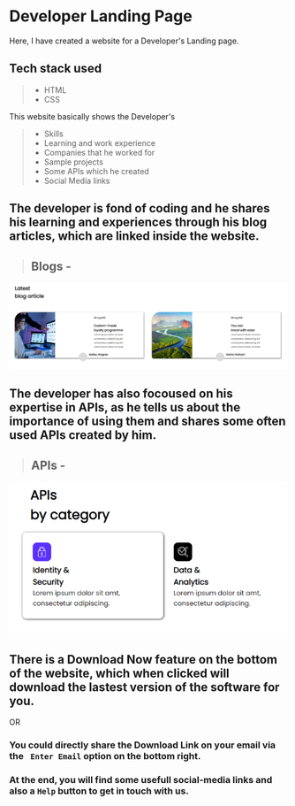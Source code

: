 # Developer Landing Page

Here, I have created a website for a Developer's Landing page. 

## Tech stack used
> - HTML 
> - CSS

This website basically shows the Developer's

> - Skills
> - Learning and work experience
> - Companies that he worked for
> - Sample projects
> - Some APIs which he created
> - Social Media links

## The developer is fond of coding and he shares his learning and experiences through his blog articles, which are linked inside the website.

> ## Blogs - 

![Blogs](./Blogs.png)

## The developer has also focoused on his expertise in APIs, as he tells us about the importance of using them and shares some often used APIs created by him.

> ## APIs - 

![API](./APIs.png)

## There is a Download Now feature on the bottom of the website, which when clicked will download the lastest version of the software for you. 

OR

### You could directly share the Download Link on your email via the ``` Enter Email``` option on the bottom right.


###  At the end, you will find some usefull social-media links and also a ```Help``` button to get in touch with us.




